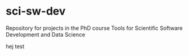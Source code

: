 # sci-sw-dev
Repository for projects in the PhD course Tools for Scientific Software Development and Data Science

hej test